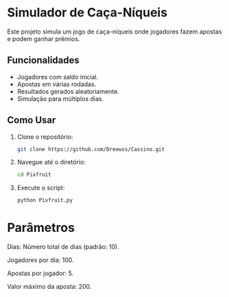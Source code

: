 # Simulador de Caça-Níqueis

Este projeto simula um jogo de caça-níqueis onde jogadores fazem apostas e podem ganhar prêmios.

## Funcionalidades

- Jogadores com saldo inicial.
- Apostas em várias rodadas.
- Resultados gerados aleatoriamente.
- Simulação para múltiplos dias.

## Como Usar

1. Clone o repositório:
   ```bash
   git clone https://github.com/Dreewss/Cassino.git

2. Navegue até o diretório:
   ```bash
   cd Pixfruit
3. Execute o script:
   ```bash
   python Pixfruit.py
   
# Parâmetros

Dias: Número total de dias (padrão: 10).

Jogadores por dia: 100.

Apostas por jogador: 5.

Valor máximo da aposta: 200.
